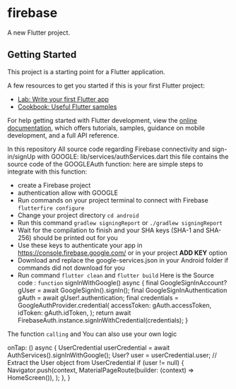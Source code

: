 # firebase

A new Flutter project.

## Getting Started

This project is a starting point for a Flutter application.

A few resources to get you started if this is your first Flutter project:

- [Lab: Write your first Flutter app](https://docs.flutter.dev/get-started/codelab)
- [Cookbook: Useful Flutter samples](https://docs.flutter.dev/cookbook)

For help getting started with Flutter development, view the
[online documentation](https://docs.flutter.dev/), which offers tutorials,
samples, guidance on mobile development, and a full API reference.

In this repository All source code regarding Firebase connectivity and sign-in/signUp with GOOGLE:
lib/services/authServices.dart 
this file contains the source code of the GOOGLEAuth function:
here are simple steps to integrate with this function:
- create a Firebase project
- authentication allow with GOOGLE
- Run commands on your project terminal to connect with Firebase `flutterfire configure`
- Change your project directory `cd android`
- Run this command `gradlew signingReport` or `./gradlew signingReport`
- Wait for the compilation to finish and your SHA keys (SHA-1 and SHA-256) should be printed out for you
- Use these keys to authenticate your app in https://console.firebase.google.com/ or in your project **ADD KEY** option
- Download and replace the google-services.json in your Android folder if commands did not download for you
- Run command `flutter clean` and `flutter build`
Here is the Source code :
`function`
signInWithGoogle() async {
    final GoogleSignInAccount? gUser = await GoogleSignIn().signIn();
    final GoogleSignInAuthentication gAuth = await gUser!.authentication;
    final credentials = GoogleAuthProvider.credential(
      accessToken: gAuth.accessToken,
      idToken: gAuth.idToken,
    );
    return await FirebaseAuth.instance.signInWithCredential(credentials);
  }

The function `calling` and You can also use your own logic

 onTap: () async {
     UserCredential userCredential = await AuthServices().signInWithGoogle();
     User? user = userCredential.user; // Extract the User object from UserCredential
     if (user != null) {
    Navigator.push(context,
    MaterialPageRoute(builder: (context) => HomeScreen()),                              );
   },
 }
